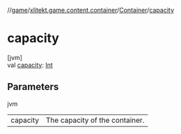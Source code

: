 //[game](../../../index.md)/[xlitekt.game.content.container](../index.md)/[Container](index.md)/[capacity](capacity.md)

# capacity

[jvm]\
val [capacity](capacity.md): [Int](https://kotlinlang.org/api/latest/jvm/stdlib/kotlin/-int/index.html)

## Parameters

jvm

| | |
|---|---|
| capacity | The capacity of the container. |
